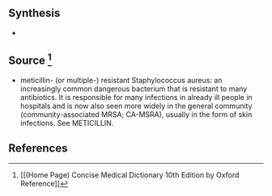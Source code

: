 ## Synthesis
- 
## Source [^1]
- meticillin- (or multiple-) resistant Staphylococcus aureus: an increasingly common dangerous bacterium that is resistant to many antibiotics. It is responsible for many infections in already ill people in hospitals and is now also seen more widely in the general community (community-associated MRSA; CA-MSRA), usually in the form of skin infections. See METICILLIN.
## References

[^1]: [[(Home Page) Concise Medical Dictionary 10th Edition by Oxford Reference]]